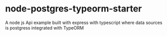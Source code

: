 # node-postgres-typeorm-starter
A node js Api example built with express with typescript where data sources is postgress integrated with TypeORM
